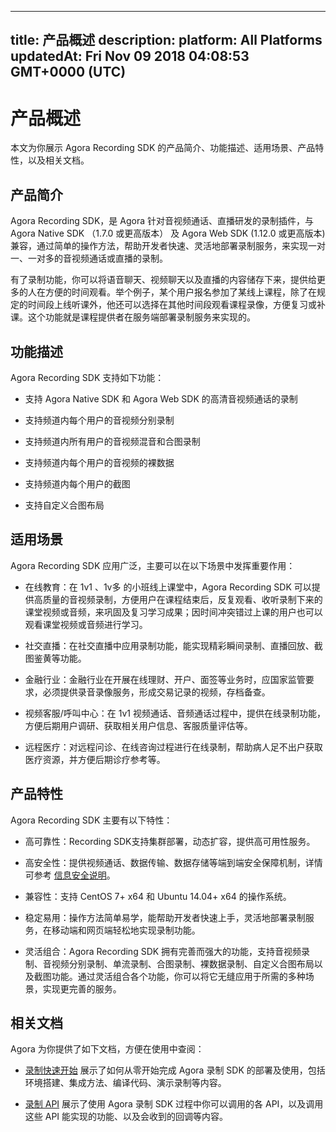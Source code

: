 
---
title: 产品概述
description: 
platform: All Platforms
updatedAt: Fri Nov 09 2018 04:08:53 GMT+0000 (UTC)
---
# 产品概述
本文为你展示 Agora Recording SDK 的产品简介、功能描述、适用场景、产品特性，以及相关文档。

## 产品简介

Agora Recording SDK，是 Agora 针对音视频通话、直播研发的录制插件，与 Agora Native SDK （1.7.0 或更高版本） 及 Agora Web SDK \(1.12.0 或更高版本\) 兼容，通过简单的操作方法，帮助开发者快速、灵活地部署录制服务，来实现一对一、一对多的音视频通话或直播的录制。

有了录制功能，你可以将语音聊天、视频聊天以及直播的内容储存下来，提供给更多的人在方便的时间观看。举个例子，某个用户报名参加了某线上课程，除了在规定的时间段上线听课外，他还可以选择在其他时间段观看课程录像，方便复习或补课。这个功能就是课程提供者在服务端部署录制服务来实现的。

## 功能描述

Agora Recording SDK 支持如下功能：

-   支持 Agora Native SDK 和 Agora Web SDK 的高清音视频通话的录制

-   支持频道内每个用户的音视频分别录制

-   支持频道内所有用户的音视频混音和合图录制

-   支持频道内每个用户的音视频的裸数据

-   支持频道内每个用户的截图

-   支持自定义合图布局


## 适用场景

Agora Recording SDK 应用广泛，主要可以在以下场景中发挥重要作用：

-   在线教育：在 1v1 、1v多 的小班线上课堂中，Agora Recording SDK 可以提供高质量的音视频录制，方便用户在课程结束后，反复观看、收听录制下来的课堂视频或音频，来巩固及复习学习成果；因时间冲突错过上课的用户也可以观看课堂视频或音频进行学习。

-   社交直播：在社交直播中应用录制功能，能实现精彩瞬间录制、直播回放、截图鉴黄等功能。

-   金融行业：金融行业在开展在线理财、开户、面签等业务时，应国家监管要求，必须提供录音录像服务，形成交易记录的视频，存档备查。

-   视频客服/呼叫中心：在 1v1 视频通话、音频通话过程中，提供在线录制功能，方便后期用户调研、获取相关用户信息、客服质量评估等。

-   远程医疗：对远程问诊、在线咨询过程进行在线录制，帮助病人足不出户获取医疗资源，并方便后期诊疗参考等。


## 产品特性

Agora Recording SDK 主要有以下特性：

-   高可靠性：Recording SDK支持集群部署，动态扩容，提供高可用性服务。

-   高安全性：提供视频通话、数据传输、数据存储等端到端安全保障机制，详情可参考 [信息安全说明](../../cn/Agora%20Platform/security.md)。

-   兼容性：支持 CentOS 7+ x64 和 Ubuntu 14.04+ x64 的操作系统。

-   稳定易用：操作方法简单易学，能帮助开发者快速上手，灵活地部署录制服务，在移动端和网页端轻松地实现录制功能。

-   灵活组合：Agora Recording SDK 拥有完善而强大的功能，支持音视频录制、音视频分别录制、单流录制、合图录制、裸数据录制、自定义合图布局以及截图功能。通过灵活组合各个功能，你可以将它无缝应用于所需的多种场景，实现更完善的服务。


## 相关文档

Agora 为你提供了如下文档，方便在使用中查阅：

-   [录制快速开始](../../cn/Quickstart%20Guide/recording_cpp-1.md) 展示了如何从零开始完成 Agora 录制 SDK 的部署及使用，包括环境搭建、集成方法、编译代码、演示录制等内容。

-   [录制 API](../../cn/API%20Reference/recording_cpp.md) 展示了使用 Agora 录制 SDK 过程中你可以调用的各 API，以及调用这些 API 能实现的功能、以及会收到的回调等内容。



